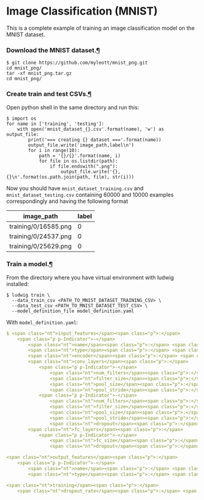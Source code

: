 # Image Classification (MNIST)

This is a complete example of training an image classification model on the MNIST dataset.

### Download the MNIST dataset.[¶](#download-the-mnist-dataset "Permanent link")

```shell
$ git clone https://github.com/myleott/mnist_png.git
cd mnist_png/
tar -xf mnist_png.tar.gz
cd mnist_png/
```

</div>

### Create train and test CSVs.[¶](#create-train-and-test-csvs "Permanent link")

Open python shell in the same directory and run this:

```shell
$ import os
for name in ['training', 'testing']:
    with open('mnist_dataset_{}.csv'.format(name), 'w') as output_file:
        print('=== creating {} dataset ==='.format(name))
        output_file.write('image_path,label\n')
        for i in range(10):
            path = '{}/{}'.format(name, i)
            for file in os.listdir(path):
                if file.endswith(".png"):
                    output_file.write('{},{}\n'.format(os.path.join(path, file), str(i)))
```

</div>

Now you should have `mnist_dataset_training.csv` and `mnist_dataset_testing.csv` containing 60000 and 10000 examples correspondingly and having the following format

<table>

<thead>

<tr>

<th>image_path</th>

<th>label</th>

</tr>

</thead>

<tbody>

<tr>

<td>training/0/16585.png</td>

<td>0</td>

</tr>

<tr>

<td>training/0/24537.png</td>

<td>0</td>

</tr>

<tr>

<td>training/0/25629.png</td>

<td>0</td>

</tr>

</tbody>

</table>

### Train a model.[¶](#train-a-model "Permanent link")

From the directory where you have virtual environment with ludwig installed:

```shell
$ ludwig train \
  --data_train_csv <PATH_TO_MNIST_DATASET_TRAINING_CSV> \
  --data_test_csv <PATH_TO_MNIST_DATASET_TEST_CSV> \
  --model_definition_file model_definition.yaml
```

</div>

With `model_definition.yaml`:

```yaml
$ <span class="nt">input_features</span><span class="p">:</span>
    <span class="p p-Indicator">-</span>
        <span class="nt">name</span><span class="p">:</span> <span class="l l-Scalar l-Scalar-Plain">image_path</span>
        <span class="nt">type</span><span class="p">:</span> <span class="l l-Scalar l-Scalar-Plain">image</span>
        <span class="nt">encoder</span><span class="p">:</span> <span class="l l-Scalar l-Scalar-Plain">stacked_cnn</span>
        <span class="nt">conv_layers</span><span class="p">:</span>
            <span class="p p-Indicator">-</span>
                <span class="nt">num_filters</span><span class="p">:</span> <span class="l l-Scalar l-Scalar-Plain">32</span>
                <span class="nt">filter_size</span><span class="p">:</span> <span class="l l-Scalar l-Scalar-Plain">3</span>
                <span class="nt">pool_size</span><span class="p">:</span> <span class="l l-Scalar l-Scalar-Plain">2</span>
                <span class="nt">pool_stride</span><span class="p">:</span> <span class="l l-Scalar l-Scalar-Plain">2</span>
            <span class="p p-Indicator">-</span>
                <span class="nt">num_filters</span><span class="p">:</span> <span class="l l-Scalar l-Scalar-Plain">64</span>
                <span class="nt">filter_size</span><span class="p">:</span> <span class="l l-Scalar l-Scalar-Plain">3</span>
                <span class="nt">pool_size</span><span class="p">:</span> <span class="l l-Scalar l-Scalar-Plain">2</span>
                <span class="nt">pool_stride</span><span class="p">:</span> <span class="l l-Scalar l-Scalar-Plain">2</span>
                <span class="nt">dropout</span><span class="p">:</span> <span class="l l-Scalar l-Scalar-Plain">true</span>
        <span class="nt">fc_layers</span><span class="p">:</span>
            <span class="p p-Indicator">-</span>
                <span class="nt">fc_size</span><span class="p">:</span> <span class="l l-Scalar l-Scalar-Plain">128</span>
                <span class="nt">dropout</span><span class="p">:</span> <span class="l l-Scalar l-Scalar-Plain">true</span>

<span class="nt">output_features</span><span class="p">:</span>
    <span class="p p-Indicator">-</span>
        <span class="nt">name</span><span class="p">:</span> <span class="l l-Scalar l-Scalar-Plain">label</span>
        <span class="nt">type</span><span class="p">:</span> <span class="l l-Scalar l-Scalar-Plain">category</span>

<span class="nt">training</span><span class="p">:</span>
    <span class="nt">dropout_rate</span><span class="p">:</span> <span class="l l-Scalar l-Scalar-Plain">0.4</span>
```

</div>